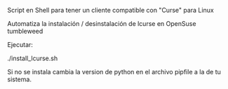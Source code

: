 
Script en Shell para tener un cliente compatible con "Curse" para Linux

Automatiza la instalación / desinstalación de lcurse en OpenSuse tumbleweed

Ejecutar:


./install_lcurse.sh

Si no se instala cambia la version de python en el archivo pipfile a la de tu sistema.
